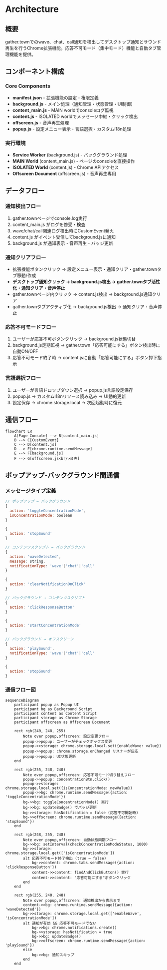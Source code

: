 # Architecture

## 概要
gather.townでのwave、chat、call通知を検出してデスクトップ通知とサウンド再生を行うChrome拡張機能。応答不可モード（集中モード）機能と自動タブ管理機能を提供。

## コンポーネント構成

### Core Components
- **manifest.json** - 拡張機能の設定・権限定義
- **background.js** - メイン処理（通知管理・状態管理・UI制御）
- **content_main.js** - MAIN worldでconsoleログ監視
- **content.js** - ISOLATED worldでメッセージ中継・クリック検出
- **offscreen.js** - 音声再生処理
- **popup.js** - 設定メニュー表示・言語選択・カスタムi18n処理

### 実行環境
- **Service Worker** (background.js) - バックグラウンド処理
- **MAIN World** (content_main.js) - ページのconsoleを直接操作
- **ISOLATED World** (content.js) - Chrome APIアクセス
- **Offscreen Document** (offscreen.js) - 音声再生専用

## データフロー

### 通知検出フロー
1. gather.townページでconsole.log実行
2. content_main.js がログを傍受・検査
3. wave/chat/call関連ログ検出時にCustomEvent発火
4. content.js がイベント受信してbackground.jsに通知
5. background.js が通知表示・音声再生・バッジ更新

### 通知クリアフロー
- 拡張機能ボタンクリック → 設定メニュー表示・通知クリア・gather.townタブ移動/作成
- **デスクトップ通知クリック → background.js検出 → gather.townタブ活性化・通知クリア・音声停止**
- gather.townページ内クリック → content.js検出 → background.js通知クリア
- gather.townタブアクティブ化 → background.js検出 → 通知クリア・音声停止

### 応答不可モードフロー
1. ユーザーが応答不可ボタンクリック → background.js状態切替
2. background.js定期監視 → gather.town「応答可能にする」ボタン検出時に自動ON/OFF
3. 応答不可モード終了時 → content.jsに自動「応答可能にする」ボタン押下指示

### 言語選択フロー
1. ユーザーが言語ドロップダウン選択 → popup.js言語設定保存
2. popup.js → カスタムi18nリソース読み込み → UI動的更新
3. 設定保存 → chrome.storage.local → 次回起動時に復元

## 通信フロー

```mermaid
flowchart LR
    A[Page Console] --> B[content_main.js]
    B --> C[CustomEvent]
    C --> D[content.js]
    D --> E[chrome.runtime.sendMessage]
    E --> F[background.js]
    F --> G[offscreen.js<br/>音声]
```

## ポップアップ-バックグラウンド間通信

### メッセージタイプ定義

```javascript
// ポップアップ → バックグラウンド
{
  action: 'toggleConcentrationMode',
  isConcentrationMode: boolean
}

{
  action: 'stopSound'
}

// コンテンツスクリプト → バックグラウンド  
{
  action: 'waveDetected',
  message: string,
  notificationType: 'wave'|'chat'|'call'
}

{
  action: 'clearNotificationOnClick'
}

// バックグラウンド → コンテンツスクリプト
{
  action: 'clickResponseButton'
}

{
  action: 'startConcentrationMode'
}

// バックグラウンド → オフスクリーン
{
  action: 'playSound',
  notificationType: 'wave'|'chat'|'call'
}

{
  action: 'stopSound'
}
```

### 通信フロー図

```mermaid
sequenceDiagram
    participant popup as Popup UI
    participant bg as Background Script
    participant content as Content Script
    participant storage as Chrome Storage
    participant offscreen as Offscreen Document

    rect rgb(240, 248, 255)
        Note over popup,offscreen: 設定変更フロー
        popup->>popup: ユーザーがチェックボックス変更
        popup->>storage: chrome.storage.local.set({enableWave: value})
        popup->>popup: chrome.storage.onChanged リスナーが反応
        popup->>popup: UI状態更新
    end

    rect rgb(255, 248, 240)
        Note over popup,offscreen: 応答不可モード切り替えフロー
        popup->>popup: concentrationBtn.click()
        popup->>storage: chrome.storage.local.set({isConcentrationMode: newValue})
        popup->>bg: chrome.runtime.sendMessage({action: 'toggleConcentrationMode'})
        bg->>bg: toggleConcentrationMode() 実行
        bg->>bg: updateBadge() でバッジ更新
        bg->>storage: hasNotification = false (応答不可開始時)
        bg->>offscreen: chrome.runtime.sendMessage({action: 'stopSound'})
    end

    rect rgb(248, 255, 248)
        Note over popup,offscreen: 自動状態同期フロー
        bg->>bg: setInterval(checkConcentrationModeStatus, 1000)
        bg->>storage: chrome.storage.local.get(['isConcentrationMode'])
        alt 応答不可モード終了検出 (true → false)
            bg->>content: chrome.tabs.sendMessage({action: 'clickResponseButton'})
            content->>content: findAndClickButton() 実行
            content->>content: "応答可能にする"ボタンクリック
        end
    end

    rect rgb(255, 240, 248)
        Note over popup,offscreen: 通知検出から表示まで
        content->>bg: chrome.runtime.sendMessage({action: 'waveDetected'})
        bg->>storage: chrome.storage.local.get(['enableWave', 'isConcentrationMode'])
        alt 通知が有効 && 応答不可モードでない
            bg->>bg: chrome.notifications.create()
            bg->>storage: hasNotification = true
            bg->>bg: updateBadge()
            bg->>offscreen: chrome.runtime.sendMessage({action: 'playSound'})
        else
            bg->>bg: 通知スキップ
        end
    end
```